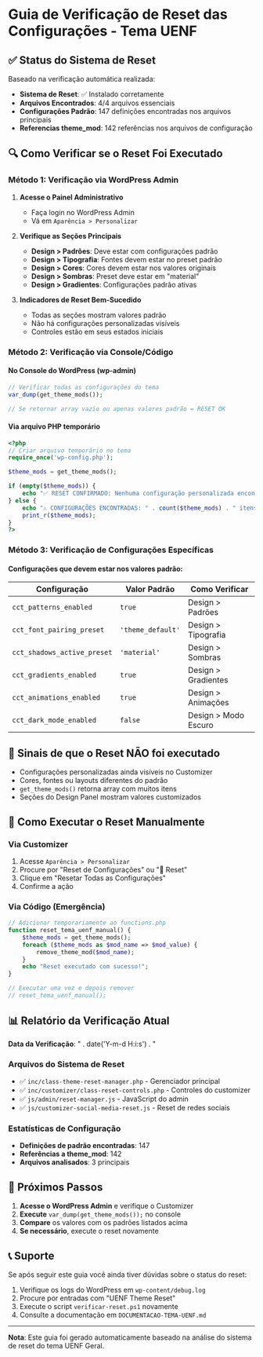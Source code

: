 # Guia de Verificação de Reset das Configurações - Tema UENF

## ✅ Status do Sistema de Reset

Baseado na verificação automática realizada:

- **Sistema de Reset**: ✅ Instalado corretamente
- **Arquivos Encontrados**: 4/4 arquivos essenciais
- **Configurações Padrão**: 147 definições encontradas nos arquivos principais
- **Referencias theme_mod**: 142 referências nos arquivos de configuração

## 🔍 Como Verificar se o Reset Foi Executado

### Método 1: Verificação via WordPress Admin

1. **Acesse o Painel Administrativo**
   - Faça login no WordPress Admin
   - Vá em `Aparência > Personalizar`

2. **Verifique as Seções Principais**
   - **Design > Padrões**: Deve estar com configurações padrão
   - **Design > Tipografia**: Fontes devem estar no preset padrão
   - **Design > Cores**: Cores devem estar nos valores originais
   - **Design > Sombras**: Preset deve estar em "material"
   - **Design > Gradientes**: Configurações padrão ativas

3. **Indicadores de Reset Bem-Sucedido**
   - Todas as seções mostram valores padrão
   - Não há configurações personalizadas visíveis
   - Controles estão em seus estados iniciais

### Método 2: Verificação via Console/Código

#### No Console do WordPress (wp-admin)
```php
// Verificar todas as configurações do tema
var_dump(get_theme_mods());

// Se retornar array vazio ou apenas valores padrão = RESET OK
```

#### Via arquivo PHP temporário
```php
<?php
// Criar arquivo temporário no tema
require_once('wp-config.php');

$theme_mods = get_theme_mods();

if (empty($theme_mods)) {
    echo "✅ RESET CONFIRMADO: Nenhuma configuração personalizada encontrada";
} else {
    echo "⚠️ CONFIGURAÇÕES ENCONTRADAS: " . count($theme_mods) . " itens";
    print_r($theme_mods);
}
?>
```

### Método 3: Verificação de Configurações Específicas

#### Configurações que devem estar nos valores padrão:

| Configuração | Valor Padrão | Como Verificar |
|--------------|--------------|----------------|
| `cct_patterns_enabled` | `true` | Design > Padrões |
| `cct_font_pairing_preset` | `'theme_default'` | Design > Tipografia |
| `cct_shadows_active_preset` | `'material'` | Design > Sombras |
| `cct_gradients_enabled` | `true` | Design > Gradientes |
| `cct_animations_enabled` | `true` | Design > Animações |
| `cct_dark_mode_enabled` | `false` | Design > Modo Escuro |

## 🚨 Sinais de que o Reset NÃO foi executado

- Configurações personalizadas ainda visíveis no Customizer
- Cores, fontes ou layouts diferentes do padrão
- `get_theme_mods()` retorna array com muitos itens
- Seções do Design Panel mostram valores customizados

## 🔧 Como Executar o Reset Manualmente

### Via Customizer
1. Acesse `Aparência > Personalizar`
2. Procure por "Reset de Configurações" ou "🔄 Reset"
3. Clique em "Resetar Todas as Configurações"
4. Confirme a ação

### Via Código (Emergência)
```php
// Adicionar temporariamente ao functions.php
function reset_tema_uenf_manual() {
    $theme_mods = get_theme_mods();
    foreach ($theme_mods as $mod_name => $mod_value) {
        remove_theme_mod($mod_name);
    }
    echo "Reset executado com sucesso!";
}

// Executar uma vez e depois remover
// reset_tema_uenf_manual();
```

## 📊 Relatório da Verificação Atual

**Data da Verificação**: " . date('Y-m-d H:i:s') . "

### Arquivos do Sistema de Reset
- ✅ `inc/class-theme-reset-manager.php` - Gerenciador principal
- ✅ `inc/customizer/class-reset-controls.php` - Controles do customizer
- ✅ `js/admin/reset-manager.js` - JavaScript do admin
- ✅ `js/customizer-social-media-reset.js` - Reset de redes sociais

### Estatísticas de Configuração
- **Definições de padrão encontradas**: 147
- **Referências a theme_mod**: 142
- **Arquivos analisados**: 3 principais

## 🎯 Próximos Passos

1. **Acesse o WordPress Admin** e verifique o Customizer
2. **Execute** `var_dump(get_theme_mods());` no console
3. **Compare** os valores com os padrões listados acima
4. **Se necessário**, execute o reset novamente

## 📞 Suporte

Se após seguir este guia você ainda tiver dúvidas sobre o status do reset:

1. Verifique os logs do WordPress em `wp-content/debug.log`
2. Procure por entradas com "UENF Theme Reset"
3. Execute o script `verificar-reset.ps1` novamente
4. Consulte a documentação em `DOCUMENTACAO-TEMA-UENF.md`

---

**Nota**: Este guia foi gerado automaticamente baseado na análise do sistema de reset do tema UENF Geral.